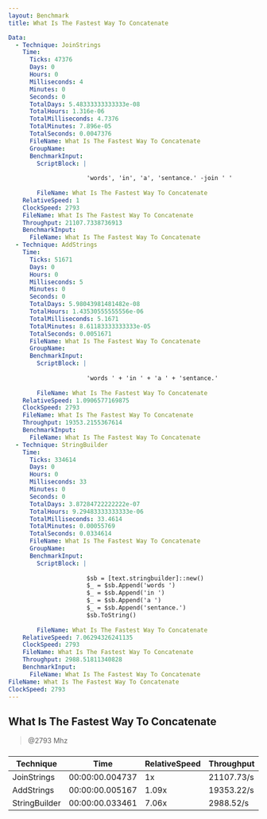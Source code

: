 ```yaml
---
layout: Benchmark
title: What Is The Fastest Way To Concatenate

Data: 
  - Technique: JoinStrings
    Time: 
      Ticks: 47376
      Days: 0
      Hours: 0
      Milliseconds: 4
      Minutes: 0
      Seconds: 0
      TotalDays: 5.48333333333333e-08
      TotalHours: 1.316e-06
      TotalMilliseconds: 4.7376
      TotalMinutes: 7.896e-05
      TotalSeconds: 0.0047376
      FileName: What Is The Fastest Way To Concatenate
      GroupName: 
      BenchmarkInput: 
        ScriptBlock: |
          
                      'words', 'in', 'a', 'sentance.' -join ' '
                  
        FileName: What Is The Fastest Way To Concatenate
    RelativeSpeed: 1
    ClockSpeed: 2793
    FileName: What Is The Fastest Way To Concatenate
    Throughput: 21107.7338736913
    BenchmarkInput: 
      FileName: What Is The Fastest Way To Concatenate
  - Technique: AddStrings
    Time: 
      Ticks: 51671
      Days: 0
      Hours: 0
      Milliseconds: 5
      Minutes: 0
      Seconds: 0
      TotalDays: 5.98043981481482e-08
      TotalHours: 1.43530555555556e-06
      TotalMilliseconds: 5.1671
      TotalMinutes: 8.61183333333333e-05
      TotalSeconds: 0.0051671
      FileName: What Is The Fastest Way To Concatenate
      GroupName: 
      BenchmarkInput: 
        ScriptBlock: |
          
                      'words ' + 'in ' + 'a ' + 'sentance.'
                  
        FileName: What Is The Fastest Way To Concatenate
    RelativeSpeed: 1.0906577169875
    ClockSpeed: 2793
    FileName: What Is The Fastest Way To Concatenate
    Throughput: 19353.2155367614
    BenchmarkInput: 
      FileName: What Is The Fastest Way To Concatenate
  - Technique: StringBuilder
    Time: 
      Ticks: 334614
      Days: 0
      Hours: 0
      Milliseconds: 33
      Minutes: 0
      Seconds: 0
      TotalDays: 3.87284722222222e-07
      TotalHours: 9.29483333333333e-06
      TotalMilliseconds: 33.4614
      TotalMinutes: 0.00055769
      TotalSeconds: 0.0334614
      FileName: What Is The Fastest Way To Concatenate
      GroupName: 
      BenchmarkInput: 
        ScriptBlock: |
          
                      $sb = [text.stringbuilder]::new()
                      $_ = $sb.Append('words ')
                      $_ = $sb.Append('in ')
                      $_ = $sb.Append('a ')
                      $_ = $sb.Append('sentance.')
                      $sb.ToString()
                  
        FileName: What Is The Fastest Way To Concatenate
    RelativeSpeed: 7.06294326241135
    ClockSpeed: 2793
    FileName: What Is The Fastest Way To Concatenate
    Throughput: 2988.51811340828
    BenchmarkInput: 
      FileName: What Is The Fastest Way To Concatenate
FileName: What Is The Fastest Way To Concatenate
ClockSpeed: 2793
---
```

What Is The Fastest Way To Concatenate
--------------------------------------
> @2793 Mhz


### 


|Technique    |Time           |RelativeSpeed|Throughput|
|-------------|---------------|-------------|----------|
|JoinStrings  |00:00:00.004737|1x           |21107.73/s|
|AddStrings   |00:00:00.005167|1.09x        |19353.22/s|
|StringBuilder|00:00:00.033461|7.06x        |2988.52/s |
